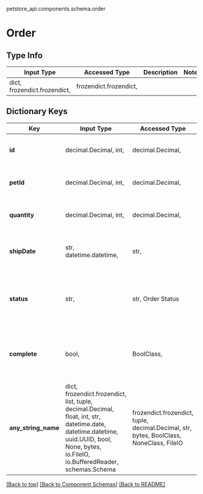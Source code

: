 petstore_api.components.schema.order
# Order
## Type Info
Input Type | Accessed Type | Description | Notes
------------ | ------------- | ------------- | -------------
dict, frozendict.frozendict,  | frozendict.frozendict,  |  |

## Dictionary Keys
Key | Input Type | Accessed Type | Description | Notes
------------ | ------------- | ------------- | ------------- | -------------
**id** | decimal.Decimal, int,  | decimal.Decimal,   | [optional] value must be a 64 bit integer
**petId** | decimal.Decimal, int,  | decimal.Decimal,   | [optional] value must be a 64 bit integer
**quantity** | decimal.Decimal, int,  | decimal.Decimal,   | [optional] value must be a 32 bit integer
**shipDate** | str, datetime.datetime,  | str,   | [optional] value must conform to RFC-3339 date-time
**status** | str,  | str,  Order Status | [optional] must be one of ["placed", "approved", "delivered", ]
**complete** | bool,  | BoolClass,   | [optional] if omitted the server will use the default value of False
**any_string_name** | dict, frozendict.frozendict, list, tuple, decimal.Decimal, float, int, str, datetime.date, datetime.datetime, uuid.UUID, bool, None, bytes, io.FileIO, io.BufferedReader, schemas.Schema | frozendict.frozendict, tuple, decimal.Decimal, str, bytes, BoolClass, NoneClass, FileIO | any string name can be used but the value must be the correct type | [optional]

[[Back to top]](#top) [[Back to Component Schemas]](../../../README.md#Component-Schemas) [[Back to README]](../../../README.md)
